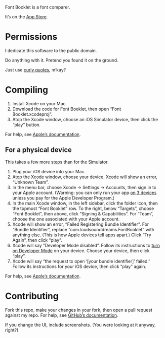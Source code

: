 Font Booklet is a font comparer.

It’s on the [App Store](https://apps.apple.com/us/app/font-booklet/id6451394358).

# Permissions

I dedicate this software to the public domain.

Do anything with it. Pretend you found it on the ground.

Just use [curly quotes](https://practicaltypography.com/straight-and-curly-quotes.html), m’kay?

# Compiling

1. Install Xcode on your Mac.
2. Download the code for Font Booklet, then open “Font Booklet.xcodeproj”.
3. Atop the Xcode window, choose an iOS Simulator device, then click the “play” button.

For help, see [Apple’s documentation](https://developer.apple.com/documentation/xcode/building-and-running-an-app).

## For a physical device

This takes a few more steps than for the Simulator.

1. Plug your iOS device into your Mac.
2. Atop the Xcode window, choose your device. Xcode will show an error, “Unknown Team”.
3. In the menu bar, choose Xcode → Settings → Accounts, then sign in to your Apple account. (Warning: you can only run your app [on 3 devices](https://stackoverflow.com/questions/44230347) unless you pay for the Apple Developer Program.)
4. In the main Xcode window, in the left sidebar, click the folder icon, then the topmost “Font Booklet” row. To the right, below “Targets”, choose “Font Booklet”, then above, click “Signing & Capabilities”. For “Team”, choose the one associated with your Apple account.
5. Xcode will show an error, “Failed Registering Bundle Identifier”. For “Bundle Identifier”, replace “com.loudsounddreams.FontBooklet” with anything else. (This is how Apple devices tell apps apart.) Click “Try Again”, then click “play”.
6. Xcode will say “Developer Mode disabled”. Follow its instructions to [turn on Developer Mode](https://developer.apple.com/documentation/xcode/enabling-developer-mode-on-a-device) on your device. Choose your device, then click “play”.
7. Xcode will say “the request to open ‘[your bundle identifier]’ failed.” Follow its instructions for your iOS device, then click “play” again.

For help, see [Apple’s documentation](https://developer.apple.com/documentation/xcode/running-your-app-in-simulator-or-on-a-device/#Connect-real-devices-to-your-Mac).

# Contributing

Fork this repo, make your changes in your fork, then open a pull request against my repo. For help, see [GitHub’s documentation](https://docs.github.com/en/pull-requests/collaborating-with-pull-requests/getting-started/about-collaborative-development-models#fork-and-pull-model).

If you change the UI, include screenshots. (You were looking at it anyway, right?)